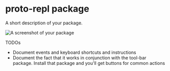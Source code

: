 # proto-repl package

A short description of your package.

![A screenshot of your package](https://f.cloud.github.com/assets/69169/2290250/c35d867a-a017-11e3-86be-cd7c5bf3ff9b.gif)


TODOs

* Document events and keyboard shortcuts and instructions
* Document the fact that it works in conjunction with the tool-bar package. Install that package and you'll get buttons for common actions
